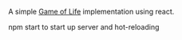 A simple [Game of Life](https://en.wikipedia.org/wiki/Conway%27s_Game_of_Life) implementation using react.

npm start to start up server and hot-reloading